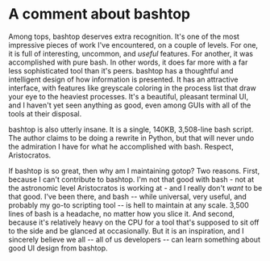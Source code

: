# A comment about bashtop

Among tops, bashtop deserves extra recognition. It's one of the most impressive pieces of work I've encountered, on a couple of levels.  For one, it is full of interesting, uncommon, and *useful* features. For another, it was accomplished with pure bash.  In other words, it does far more with a far less sophisticated tool than it's peers. bashtop has a thoughtful and intelligent design of how information is presented.  It has an attractive interface, with features like greyscale coloring in the process list that draw your eye to the heaviest processes.  It's a beautiful, pleasant terminal UI, and I haven't yet seen anything as good, even among GUIs with all of the tools at their disposal.

bashtop is also utterly insane. It is a single, 140KB, 3,508-line bash script.  The author claims to be doing a rewrite in Python, but that will never undo the admiration I have for what he accomplished with bash. Respect, Aristocratos. 

If bashtop is so great, then why am I maintaining gotop? Two reasons. First, because I can't contribute to bashtop. I'm not that good with bash - not at the astronomic level Aristocratos is working at - and I really don't *want* to be that good. I've been there, and bash -- while universal, very useful, and probably my go-to scripting tool -- is hell to maintain at any scale.  3,500 lines of bash is a headache, no matter how you slice it. And second, because it's relatively heavy on the CPU for a tool that's supposed to sit off to the side and be glanced at occasionally. But it is an inspiration, and I sincerely believe we all -- all of us developers -- can learn something about good UI design from bashtop.
